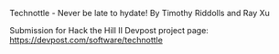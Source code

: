 Technottle - Never be late to hydate!
By Timothy Riddolls and Ray Xu

Submission for Hack the Hill II
Devpost project page: https://devpost.com/software/technottle

